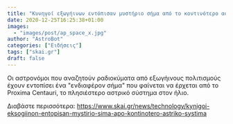```yaml
---
title: "Κυνηγοί εξωγήινων εντόπισαν μυστήριο σήμα από το κοντινότερο αστρικό σύστημα"
date: 2020-12-25T16:25:38+01:00
images:
  - "images/post/ap_space_x.jpg"
author: "AstroBot"
categories: ["Ειδήσεις"]
tags: ["skai.gr"]
draft: false
---
```


Οι αστρονόμοι που αναζητούν ραδιοκύματα από εξωγήινους πολιτισμούς έχουν εντοπίσει ένα "ενδιαφέρον σήμα" που φαίνεται να έρχεται από το Proxima Centauri, το πλησιέστερο αστρικό σύστημα στον ήλιο.

Διαβάστε περισσότερα: https://www.skai.gr/news/technology/kynigoi-eksogiinon-entopisan-mystirio-sima-apo-kontinotero-astriko-systima
